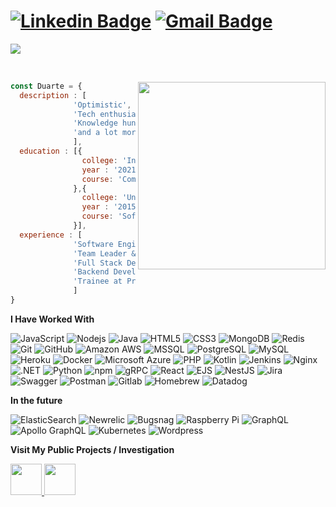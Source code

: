 
# [![Linkedin Badge](https://img.shields.io/badge/-Duarte-blue?style=flat-square&logo=Linkedin&logoColor=white&link=https://www.linkedin.com/in/jorgermduarte/)](https://www.linkedin.com/in/jorgermduarte/) [![Gmail Badge](https://img.shields.io/badge/-jorge_duarte@outlook.pt-c14438?style=flat-square&logo=Gmail&logoColor=white&link=mailto:jorge_duarte@outlook.pt)](mailto:jorge_duarte@outlook.pt)
![](https://github.com/halfrost/halfrost/blob/master/icons/header_.png)


<p align="right">&nbsp;

</p>
<img src="https://media.giphy.com/media/blSTtZehjAZ8I/giphy.gif" width="300" align="right">



```javascript
const Duarte = {
  description : [
              'Optimistic',
              'Tech enthusiast',
              'Knowledge hunter',
              'and a lot more'
              ],
  education : [{ 
                college: 'Instituto Superior de Engenharia de Coimbra',
                year : '2021-Current',
                course: 'Computer Science & Engineering' 
              },{ 
                college: 'Universidade de Aveiro',
                year : '2015-2018',
                course: 'Software Developer' 
              }],
  experience : [
              'Software Engineer II at Talkdesk', //2021
              'Team Leader & Backend Developer at BoldApps LDA', //2019
              'Full Stack Developer at Edubox SA',  //2017
              'Backend Developer at SpyFly', //2017
              'Trainee at Prologica', // 2017 
              ]
}
```


**I Have Worked With**

![JavaScript](https://img.shields.io/badge/-JavaScript-black?style=flat-square&logo=javascript)
![Nodejs](https://img.shields.io/badge/-Nodejs-black?style=flat-square&logo=Node.js)
![Java](https://img.shields.io/badge/-Java-black?style=flat-square&logo=java)
![HTML5](https://img.shields.io/badge/-HTML5-black?style=flat-square&logo=html5&logoColor=white)
![CSS3](https://img.shields.io/badge/-CSS3-black?style=flat-square&logo=css3)
![MongoDB](https://img.shields.io/badge/-MongoDB-black?style=flat-square&logo=mongodb)
![Redis](https://img.shields.io/badge/-Redis-black?style=flat-square&logo=Redis)
![Git](https://img.shields.io/badge/-Git-black?style=flat-square&logo=git)
![GitHub](https://img.shields.io/badge/-GitHub-black?style=flat-square&logo=github)
![Amazon AWS](https://img.shields.io/badge/Amazon%20AWS-black?style=flat-square&logo=amazon-aws)
![MSSQL](https://img.shields.io/badge/-MSSQL-black?style=flat-square&logo=mssql)
![PostgreSQL](https://img.shields.io/badge/-PostgreSQL-black?style=flat-square&logo=PostgreSQL)
![MySQL](https://img.shields.io/badge/-MySQL-black?style=flat-square&logo=mysql)
![Heroku](https://img.shields.io/badge/-Heroku-black?style=flat-square&logo=heroku)
![Docker](https://img.shields.io/badge/-Docker-black?style=flat-square&logo=docker)
![Microsoft Azure](https://img.shields.io/badge/Microsoft%20Azure-black?style=flat-square&logo=microsoft-azure)
![PHP](https://img.shields.io/badge/PHP-black?style=flat-square&logo=php)
![Kotlin](https://img.shields.io/badge/Kotlin-black?style=flat-square&logo=kotlin)
![Jenkins](https://img.shields.io/badge/Jenkins-black?style=flat-square&logo=jenkins)
![Nginx](https://img.shields.io/badge/Nginx-black?style=flat-square&logo=nginx)
![.NET](https://img.shields.io/badge/.NET-black?style=flat-square&logo=dotnet)
![Python](https://img.shields.io/badge/-Python-black?style=flat-square&logo=python)
![npm](https://img.shields.io/badge/-npm-black?style=flat-square&logo=npm)
![gRPC](https://img.shields.io/badge/-gRPC-black?style=flat-square&logo=grpc)
![React](https://img.shields.io/badge/-React-black?style=flat-square&logo=react)
![EJS](https://img.shields.io/badge/-EJS-black?style=flat-square&logo=ejs)
![NestJS](https://img.shields.io/badge/-NestJS-black?style=flat-square&logo=nestjs)
![Jira](https://img.shields.io/badge/-Jira-black?style=flat-square&logo=jira)
![Swagger](https://img.shields.io/badge/-Swagger-000000?style=flat-square&logo=swagger)
![Postman](https://img.shields.io/badge/-Postman-black?style=flat-square&logo=postman)
![Gitlab](https://img.shields.io/badge/-Gitlab-000000?style=flat-square&logo=gitlab)
![Homebrew](https://img.shields.io/badge/-Homebrew-black?style=flat-square&logo=homebrew)
![Datadog](https://img.shields.io/badge/-Datadog-black?style=flat-square&logo=datadog)

**In the future**

![ElasticSearch](https://img.shields.io/badge/-ElasticSearch-black?style=flat-square&logo=elasticsearch)
![Newrelic](https://img.shields.io/badge/-Newrelic-black?style=flat-square&logo=newrelic)
![Bugsnag](https://img.shields.io/badge/-Bugnag-black?style=flat-square&logo=bugsnag)
![Raspberry Pi](https://img.shields.io/badge/-Raspberry%20Pi-black?style=flat-square&logo=Raspberry-Pi)
![GraphQL](https://img.shields.io/badge/-GraphQL-black?style=flat-square&logo=graphql)
![Apollo GraphQL](https://img.shields.io/badge/-Apollo%20GraphQL-black?style=flat-square&logo=apollo-graphql)
![Kubernetes](https://img.shields.io/badge/-Kubernetes-black?style=flat-square&logo=kubernetes)
![Wordpress](https://img.shields.io/badge/-Wordpress-black?style=flat-square&logo=wordpress)

**Visit My Public Projects / Investigation**

<a href="https://github.com/jorgermduarte-projects" target="_blank"> 
  <img src="https://avatars.githubusercontent.com/u/87815577?s=200&v=4" style="width:50px;" >
</a><a href="https://github.com/jorgermduarte-investigation" target="_blank"> 
  <img src="https://avatars.githubusercontent.com/u/87815645?s=400&u=bc086eefdfc4e3bf2e07c960872d6fa1d99a5067&v=4" style="width:50px;" >
</a>
